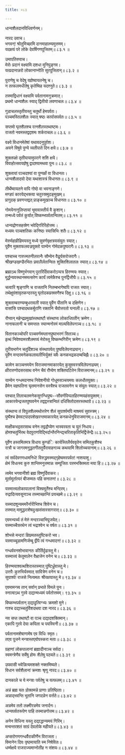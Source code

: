 ```yaml
---
title: ०८३

---
```

धान्यशैलदानविधिवर्णनम्।  
  
नारद उवाच।  
भगवन्! श्रोतुमिच्छामि दानमाहात्म्यमुत्तमम्।  
यदक्षयं परे लोके देवर्षिगणपूजितम्॥ ८३.१ ॥  
  
उमापतिरुवाच।  
मेरोः प्रदानं वक्ष्यामि दशधा मुनिपुङ्गव।  
यत्प्रदानान्नरो लोकानाप्नोति सुरपूजितान्॥ ८३.२ ॥  
  
पुराणेषु च वेदेषु यज्ञेष्वायतनेषु च।  
न तत्फलमधीतेषु कृतेष्विह यदश्नुते॥ ८३.३ ॥  
  
तस्माद्विधानं वक्ष्यामि पर्वतानामनुक्रमात्।  
प्रथमो धान्यशैलः स्याद् द्वितीयो लवणाचलः॥ ८३.४ ॥  
  
गुडाचलस्तृतीयस्तु चतुर्थो हेमपर्वतः।  
पञ्चमस्तिलशैलः स्यात् षष्ठः कार्पासपर्वतः॥ ८३.५ ॥  
  
सप्तमो घृतशैलश्च रत्नशैलस्तथाष्टमः।  
राजतो नवमस्तद्वद्दशमः शर्कराचलः॥ ८३.६ ॥  
  
वक्ष्ये विधानमेतेषां यथावदनुपूर्वशः।  
अयने विषुवे पुण्ये व्यतीपाते दिन क्षये॥ ८३.७ ॥  
  
शुक्लपक्षे तृतीयायामुपरागे शशि क्षये।  
विवाहोत्सवयज्ञेषु द्वादश्यामथवा पुनः॥ ८३.८ ॥  
  
शुक्लायां पञ्चदश्यां वा पुण्यर्क्षे वा विधानतः।  
धान्यशैलादयो देया यथाशास्त्रं विधानतः॥ ८३.९ ॥  
  
तीर्थेष्वायतने वापि गोष्ठे वा भवनाङ्गणे।  
मण्डपं कारयेद्भक्त्या चतुरस्रमुदङ्‌मुखम्॥  
प्रागुदक् प्रवणन्तद्वत् प्राङ्कमुखञ्च विधानतः॥ ८३.१० ॥  
  
गोमयेनानुलिप्तायां भूमावास्तीर्य वै कुशान्।  
तन्मध्ये पर्वतं कुर्यात् विष्कम्भपर्वतान्वितम्॥ ८३.११ ॥  
  
धान्यद्रोणसहस्रेण भवेद्गिरिरिहोत्तमः।  
मध्यमः पञ्चशतिकः कनिष्ठः स्यात्त्रिभिः शतैः॥ ८३.१२ ॥  
  
मेरुर्महाव्रीहिमयस्तु मध्ये सुवर्णवृक्षत्रयसंयुतः स्यात्।  
पूर्वेण मुक्ताफलवज्रयुक्तो याम्येन गोमेदकपुष्परागैः॥ ८३.१३ ॥  
  
पश्चाच्च गारुत्मतनीलरत्नैः सौम्येन वैढूर्यसरोजरागैः।  
श्रीखण्डखण्डैरभितः प्रवालैर्लतान्वितः शुक्तिशिलातलः स्यात्॥ ८३.१४ ॥  
  
ब्रह्माऽथ विष्णुर्भगवान् पुरारिर्दिवाकरोऽप्यत्र हिरण्मयः स्यात्।  
मूर्द्धन्यवस्थानममत्सरेण कार्यं त्वमेकैश्च पुनर्द्विजौघैः॥ ८३.१५ ॥  
  
चत्वारि श्रृङ्गाणि च राजतानि नितम्बभागेष्वपि राजतः स्यात्।  
तथेक्षुवंशावृतकन्दरस्तु घृतोदकप्रस्रवणैश्च दिक्षु॥ ८३.१६ ॥  
  
शुक्लाम्बराण्यम्बुधरावली स्यात् पूर्वेण पीतानि च दक्षिणेन।  
वासांसि पश्चादथकर्बुराणि रक्तानि चैवोत्तरतो घनाली॥ ८३.१७ ॥  
  
रौप्यान् महेन्द्रप्रमुखांस्तथाष्टौ संस्थाप्य लोकाधिपतीन् क्रमेण।  
नानाफलानी च समन्ततः स्यान्मनोरमं माल्यविलेपनञ्च॥ ८३.१८ ॥  
  
वितानकञ्चोपरि पञ्चवर्णमम्लानपुष्पाभरणं सितञ्च॥  
इत्थं निवेश्यामरशैलमग्र्यं मेरोस्तु विष्कम्भगिरीन् क्रमेण॥ ८३.१९ ॥  
  
तुरीयभागेन चतुर्दिशञ्च संस्थापयेत् पुष्पविलेपनाढ्यान्।  
पूर्वेण मन्दरमनेकफलावलीभिर्युक्तं यवैः कनकभद्रकदम्बचिह्नैः॥ ८३.२० ॥  
  
कामेन काञ्चनमयेन विराजमानमाकारयेत् कुसुमवस्त्रविलेपनाढ्यम्।  
क्षीरारुणोदसरसाथ वनेन चैवं रौप्येण शक्तिघटितेन विराजमानम्॥ ८३.२१ ॥  
  
याम्येन गन्धमदनश्च निवेशनीयो गोधूमसञ्चयमयः कलधौतयुक्तः।  
हैमेन यज्ञपतिना घृतमानसेन वस्त्रैश्च राजतवनेन च संयुतः स्यात्॥ ८३.२२ ॥  
  
पश्चात् तिलाचलमनेकसुगन्धिपुष्प--सौवर्णपिप्पलहिरण्मयहंसयुक्तम्।  
आकारयेन्द्रजतपुष्पवनेन तद्वद्वस्त्रान्वितं दधिसितोदसरस्तथाग्रे॥ ८३.२३ ॥  
  
संस्थाप्य तं विपुलशैलमथोत्तरेण शैलं सुपार्श्वमपि माषमयं सुवस्त्रम्।  
पुष्पैश्च हेमवटपादपशेखरन्तमाकारयेत् कनकधेनुविराजमानम्॥ ८३.२४ ॥  
  
माक्षीकभद्रसरसाथ वनेन तद्वद्रौप्येण भास्वरवता च युतं निधाय।  
होमश्चतुर्भिरथ वेदपुराणविद्भिर्दान्तैरनिन्द्यचरिताकृतिभिर्द्विजेन्द्रैः॥८३.२५॥  
  
पूर्वेण हस्तमितमत्र विधाय कुण्डंि कार्यस्तिलैर्यववृतेन समित्‌कुशैश्च  
रात्रौ च जागरमनुद्धतगीततुर्यैरावाहनञ्च कथयामि शिलोच्चयानाम्॥ ८३.२६ ॥  
  
त्वं सर्वदेवगणधामनिधे! विरुद्धमस्मद्‌गृहेष्वमरपर्वत! नाशयाशु।  
क्षेमं विधत्स्व कुरु शान्तिमनुत्तमान्नः सम्पूजितः परमभक्तिमता मया हि॥ ८३.२७ ॥  
  
त्वमेव भगवानीशो ब्रह्म विष्णुर्दिवाकरः।  
मूर्तामूर्तात्परं बीजम्मतः पहि सनातन!॥ ८३.२८ ॥  
  
यस्मात्त्वलोकापालानां विश्वमूर्तेश्च मन्दिरम्।  
रुद्रादित्यवसूनाञ्च तस्माच्छान्तिं प्रयच्छमे॥ ८३.२९ ॥  
  
यस्मादशून्यममरैर्नारीभिश्च शिवेन च।  
तस्मात् मामुद्धराशेषदुःखसंसारसागरात्॥ ८३.३० ॥  
  
एवमभ्यर्च्य तं मेरुं मन्दरञ्चाभिपूजयेत्।  
यस्माच्चैत्ररथेन त्वं भद्राश्वेन च वर्षतः॥ ८३.३१ ॥  
  
शोभसे मन्दर! क्षिप्रमतस्तुष्टिकरो भव।  
यस्माच्चूडामणिर्जम्बू द्वीपे त्वं गन्धमादन!॥ ८३.३२ ॥  
  
गन्धर्ववनशोभावानतः कीर्तिर्दृढास्तु मे।  
यस्मात्त्वं केतुमालेन वैभ्राजेन वनेन च॥ ८३.३३ ॥  
  
हिरण्मयाश्वत्थशिरास्तस्मात् पुष्टिर्ध्रुवास्तु मे।  
उत्तरैः कुरुभिर्यस्मात्‌ सावित्रेण वनेन च॥  
सुपार्श्व! राजसे नित्यमतः श्रीरक्षयास्तु मे॥ ९३.३४ ॥  
  
एवमामन्त्र्य तान् सर्वान् प्रभाते विमले पुनः।  
स्नात्वाऽथ गुरवे दद्यान्मध्यमं पर्वतोत्तमम्। ९३.३५ ॥  
  
विष्कम्भपर्वतान्‌ दद्याद्रृत्विग्भ्यः क्रमशो मुने।  
गाश्च दद्याच्चतुर्विशदथवा दश नारद॥ ८३.३६ ॥  
  
नव सप्त तथाष्टौ वा पञ्च दद्यादशक्तिमान्।  
एकापि गुरवे देया कपिला च पयस्विनी॥ ८३.३७ ॥  
  
पर्वतानामशेषाणामेष एव विधिः स्मृतः।  
तएव पूजने मन्त्रास्तएवोपस्करा मताः॥ ८३.३८ ॥  
  
ग्रहाणां लोकपालानां ब्रह्मादीनाञ्च सर्वदा।  
स्वमन्त्रेणैव सर्वेषु होमः शैलेषु पठ्यते॥ ८३.३९ ॥  
  
उपवासी भवेन्नित्यमशक्ते नक्तमिष्यते।  
विधान सर्वशैलानां क्रमशः श्रृणु नारद॥ ८३.४० ॥  
  
दानकाले च ये मन्त्राः पर्वतेषु च यत्फलम्॥ ८३.४१ ॥  
  
अन्नं ब्रह्म यतः प्रोक्तमन्ने प्राणाः प्रतिष्ठिताः।  
अन्नाद्भवन्ति भूतानि जगदन्नेन वर्त्तते॥ ८३.४२ ॥  
  
अन्नमेव ततो लक्ष्मीरन्नमेव जनार्दनः।  
धान्यपर्वतरूपेण पाहि तस्मान्नगोत्तम॥ ८३.४२ ॥  
  
अनेन विधिना यस्तु दद्याद्धान्यमयं गिरिम्।  
मन्वन्तरशतं साग्रं देवलोके महीयते॥ ८३.४३ ॥  
  
अप्सरोगणगन्धर्वैराकीर्णेन विराजता।  
विमानेन दिवः पृष्ठमायाति स्म निषेवितः॥  
धर्म्मक्षये राजराज्यमाप्नोतीह न संशयः॥ ८३.४४ ॥